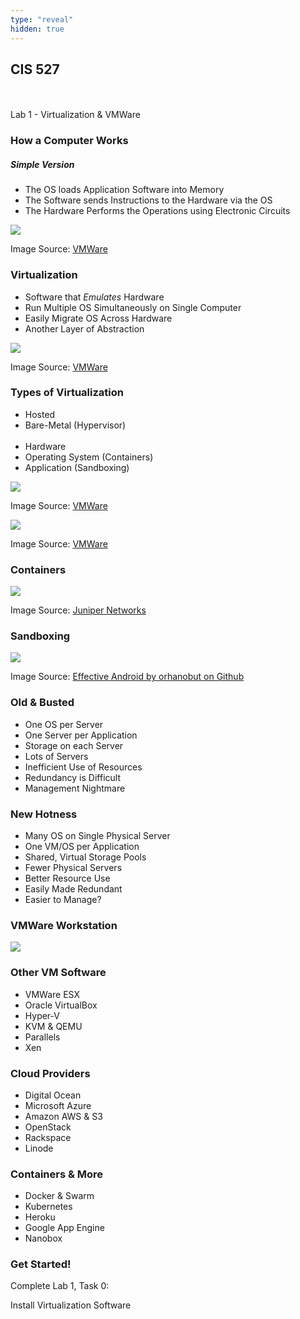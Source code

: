```yaml
---
type: "reveal"
hidden: true
---
```

<section>
	<h2>CIS 527</h2><br><br>Lab 1 - Virtualization & VMWare
</section>
<section>
	<h3>How a Computer Works</h3>
  <h5>Simple Version</h5>
  <ul>
    <li>The OS loads Application Software into Memory</li>
    <li>The Software sends Instructions to the Hardware via the OS</li>
    <li>The Hardware Performs the Operations using Electronic Circuits</li>
  </ul>
</section>
<section>
	<img class="stretch" src="/images/vmware-before.png">
	<p class="imagecredit">Image Source: <a href="https://www.vmware.com/pdf/virtualization.pdf">VMWare</a></p>
</section>
<section>
  <h3>Virtualization</h3>
  <ul>
    <li>Software that <i>Emulates</i> Hardware</li>
    <li>Run Multiple OS Simultaneously on Single Computer</li>
    <li>Easily Migrate OS Across Hardware</li>
    <li>Another Layer of Abstraction</li>
  </ul>
</section>
<section>
	<img class="stretch" src="/images/vmware-after.png">
	<p class="imagecredit">Image Source: <a href="https://www.vmware.com/pdf/virtualization.pdf">VMWare</a></p>
</section>
<section>
  <h3>Types of Virtualization</h3>
  <ul>
    <li>Hosted</li>
    <li>Bare-Metal (Hypervisor)</li>
    <br>
    <li>Hardware</li>
    <li>Operating System (Containers)</li>
    <li>Application (Sandboxing)</li>
  </ul>
</section>
<section>
	<img class="stretch" src="/images//vmware-hosted.png">
	<p class="imagecredit">Image Source: <a href="https://www.vmware.com/pdf/virtualization.pdf">VMWare</a></p>
</section>
<section>
	<img class="stretch" src="/images/vmware-bare.png">
	<p class="imagecredit">Image Source: <a href="https://www.vmware.com/pdf/virtualization.pdf">VMWare</a></p>
</section>
<section>
  <h3>Containers</h3>
	<img class="stretch" src="/images/docker_juniper.png">
	<p class="imagecredit">Image Source: <a href="https://www.juniper.net/us/en/products-services/what-is/docker-container/">Juniper Networks</a></p>
</section>
<section>
  <h3>Sandboxing</h3>
	<img class="stretch" src="/images/sandbox_orhanobut_github.png">
	<p class="imagecredit">Image Source: <a href="https://orhanobut.github.io/effective-android-security/">Effective Android by orhanobut on Github</a></p>
</section>
<section>
  <h3>Old & Busted</h3>
  <ul>
    <li>One OS per Server</li>
    <li>One Server per Application</li>
    <li>Storage on each Server</li>
    <li>Lots of Servers</li>
    <li>Inefficient Use of Resources</li>
    <li>Redundancy is Difficult</li>
    <li>Management Nightmare</li>
  </ul>
</section>
<section>
  <h3>New Hotness</h3>
  <ul>
    <li>Many OS on Single Physical Server</li>
    <li>One VM/OS per Application</li>
    <li>Shared, Virtual Storage Pools</li>
    <li>Fewer Physical Servers</li>
    <li>Better Resource Use</li>
    <li>Easily Made Redundant</li>
    <li>Easier to Manage?</li>
  </ul>
</section>
<section>
  <h3>VMWare Workstation</h3>
  <img class="stretch plain" src="/images/vmware.png">
</section>
<section>
  <h3>Other VM Software</h3>
  <ul>
    <li>VMWare ESX</li>
    <li>Oracle VirtualBox</li>
    <li>Hyper-V</li>
    <li>KVM & QEMU</li>
    <li>Parallels</li>
    <li>Xen</li>
  </ul>
</section>
<section>
  <h3>Cloud Providers</h3>
  <ul>
    <li>Digital Ocean</li>
    <li>Microsoft Azure</li>
    <li>Amazon AWS & S3</li>
    <li>OpenStack</li>
    <li>Rackspace</li>
    <li>Linode</li>
  </ul>
</section>
<section>
  <h3>Containers & More</h3>
  <ul>
    <li>Docker & Swarm</li>
    <li>Kubernetes</li>
    <li>Heroku</li>
    <li>Google App Engine</li>
    <li>Nanobox</li>
  </ul>
</section>
<section>
  <h3>Get Started!</h3>
  <p>Complete Lab 1, Task 0:</p>
  <p>Install Virtualization Software</p>
</section>
